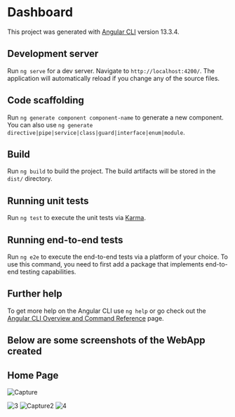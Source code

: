 # Dashboard

This project was generated with [Angular CLI](https://github.com/angular/angular-cli) version 13.3.4.

## Development server

Run `ng serve` for a dev server. Navigate to `http://localhost:4200/`. The application will automatically reload if you change any of the source files.

## Code scaffolding

Run `ng generate component component-name` to generate a new component. You can also use `ng generate directive|pipe|service|class|guard|interface|enum|module`.

## Build

Run `ng build` to build the project. The build artifacts will be stored in the `dist/` directory.

## Running unit tests

Run `ng test` to execute the unit tests via [Karma](https://karma-runner.github.io).

## Running end-to-end tests

Run `ng e2e` to execute the end-to-end tests via a platform of your choice. To use this command, you need to first add a package that implements end-to-end testing capabilities.

## Further help

To get more help on the Angular CLI use `ng help` or go check out the [Angular CLI Overview and Command Reference](https://angular.io/cli) page.

## Below are some screenshots of the WebApp created

## Home Page
![Capture](https://user-images.githubusercontent.com/94465607/181808247-b90757e6-eca1-4429-9093-352dda706777.PNG)

![3](https://user-images.githubusercontent.com/94465607/181808349-76bcdca9-823f-49bc-9808-878f4f14ffef.PNG)
![Capture2](https://user-images.githubusercontent.com/94465607/181808394-38792fb6-339f-4317-aa38-054156b83829.PNG)
![4](https://user-images.githubusercontent.com/94465607/181808419-bc15ae79-5607-4f1d-9f85-7a3c63861c74.PNG)
